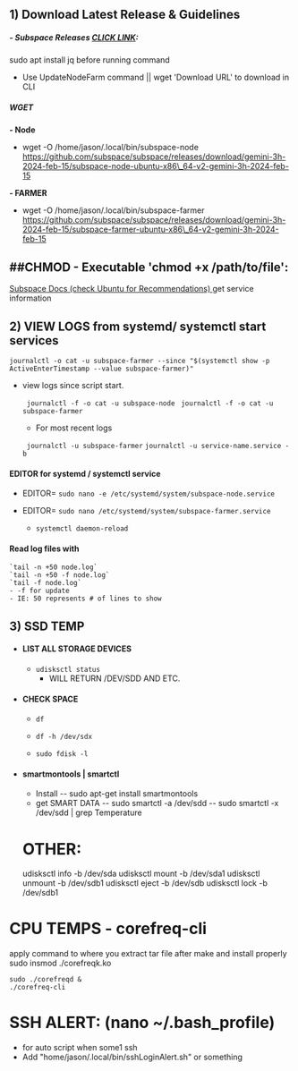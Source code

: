 ## 1) Download Latest Release & Guidelines
##### - Subspace Releases [CLICK LINK](https://github.com/subspace/subspace/releases):
sudo apt install jq before running command
- Use UpdateNodeFarm command || wget 'Download URL' to download in CLI 
     

##### WGET

**- Node**
- wget -O /home/jason/.local/bin/subspace-node https://github.com/subspace/subspace/releases/download/gemini-3h-2024-feb-15/subspace-node-ubuntu-x86\_64-v2-gemini-3h-2024-feb-15 

**- FARMER**
- wget -O /home/jason/.local/bin/subspace-farmer https://github.com/subspace/subspace/releases/download/gemini-3h-2024-feb-15/subspace-farmer-ubuntu-x86\_64-v2-gemini-3h-2024-feb-15

##CHMOD -  Executable 'chmod +x /path/to/file': 
---
[Subspace Docs (check Ubuntu for Recommendations) ](https://docs.subspace.network/docs/farming-&-staking/farming/advanced-cli/cli-install/ )
get service information
## 2) VIEW LOGS from systemd/ systemctl start services
``` journalctl -o cat -u subspace-farmer --since "$(systemctl show -p ActiveEnterTimestamp --value subspace-farmer)" ```
	
- view logs since script start.

    ``` journalctl -f -o cat -u subspace-node```
    ``` journalctl -f -o cat -u subspace-farmer```
	- For most recent logs
	
	
    ``` journalctl -u subspace-farmer```
    ```journalctl -u service-name.service -b```
       
#### EDITOR for systemd / systemctl service 
- EDITOR= 
     ```sudo nano -e /etc/systemd/system/subspace-node.service```
- EDITOR= 
     ``` sudo nano /etc/systemd/system/subspace-farmer.service ```

	- ```systemctl daemon-reload```
#### Read log files with 
	`tail -n +50 node.log`
	`tail -n +50 -f node.log`
	`tail -f node.log`
	- -f for update
	- IE: 50 represents # of lines to show 

## 3) SSD TEMP
- #### **LIST ALL STORAGE DEVICES**
   -  `udisksctl status`
        - WILL RETURN /DEV/SDD AND ETC.
- #### CHECK SPACE
    - `df `
    - `df -h /dev/sdx`
    
    - `sudo fdisk -l`
     
- #### smartmontools | smartctl
    - Install
    -- sudo apt-get install smartmontools
    - get SMART DATA
    -- sudo smartctl -a /dev/sdd
    -- sudo smartctl -x /dev/sdd | grep Temperature


    # OTHER:
    udisksctl info -b /dev/sda
    udisksctl mount -b /dev/sda1
    udisksctl unmount -b /dev/sdb1
    udisksctl eject -b /dev/sdb
    udisksctl lock -b /dev/sdb1

# CPU TEMPS - corefreq-cli
apply command to where you extract tar file after make and install properly 
sudo insmod ./corefreqk.ko  
``` 
sudo ./corefreqd &
./corefreq-cli
```

# SSH ALERT: (nano ~/.bash_profile)
 - for auto script when some1 ssh 
 - Add "home/jason/.local/bin/sshLoginAlert.sh" or something

